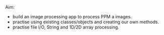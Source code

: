Aim: 
- build an image processing app to process PPM a images.
- practise using existing classes/objects and creating our own methods.
- practise file I/O, String and 1D/2D array processing.
